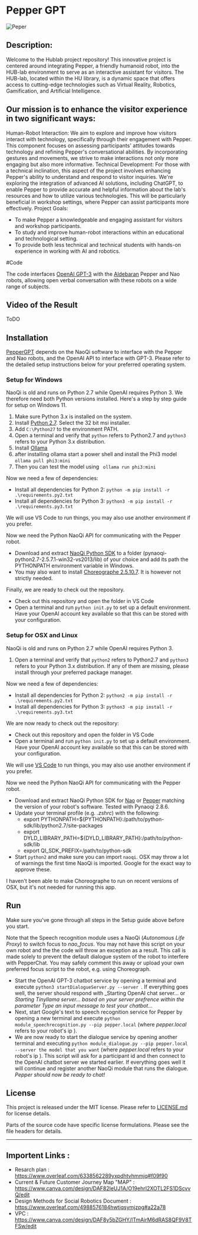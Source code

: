 # Pepper GPT

![Peper](https://github.com/hassoonsy2/Robotics_Project/blob/main/R%20(1).jpg)


## Description:
Welcome to the Hublab project repository! This innovative project is centered around integrating Pepper, a friendly humanoid robot, into the HUB-lab environment to serve as an interactive assistant for visitors. The HUB-lab, located within the HU library, is a dynamic space that offers access to cutting-edge technologies such as Virtual Reality, Robotics, Gamification, and Artificial Intelligence.

## Our mission is to enhance the visitor experience in two significant ways:

Human-Robot Interaction: We aim to explore and improve how visitors interact with technology, specifically through their engagement with Pepper. This component focuses on assessing participants' attitudes towards technology and refining Pepper's conversational abilities. By incorporating gestures and movements, we strive to make interactions not only more engaging but also more informative.
Technical Development: For those with a technical inclination, this aspect of the project involves enhancing Pepper's ability to understand and respond to visitor inquiries. We're exploring the integration of advanced AI solutions, including ChatGPT, to enable Pepper to provide accurate and helpful information about the lab's resources and how to utilize various technologies. This will be particularly beneficial in workshop settings, where Pepper can assist participants more effectively.
Project Goals:

- To make Pepper a knowledgeable and engaging assistant for visitors and workshop participants.
- To study and improve human-robot interactions within an educational and technological setting.
- To provide both less technical and technical students with hands-on experience in working with AI and robotics.


#Code

The code interfaces [OpenAI GPT-3](https://openai.com/) with the [Aldebaran](https://www.aldebaran.com/en) Pepper and Nao robots, allowing open verbal conversation with these robots on a wide range of subjects.

## Video of the Result
ToDO

## Installation

[PepperGPT](https://github.com/hassoonsy2/PepperGPT) depends on the NaoQi software to interface with the Pepper and Nao robots, and the OpenAI API to interface with GPT-3. Please refer to the detailed setup instructions below for your preferred operating system.

### Setup for Windows

NaoQi is old and runs on Python 2.7 while OpenAI requires Python 3. We therefore need both Python versions installed. Here's a step by step guide for setup on Windows 11.

1. Make sure Python 3.x is installed on the system. 
1. Install [Python 2.7](https://www.python.org/downloads/release/python-2718/). Select the 32 bit msi installer.
1. Add ```C:\Python27``` to the environment PATH.
1. Open a terminal and verify that ```python``` refers to Python2.7 and ```python3``` refers to your Python 3.x distribution.
2. Install [Ollama](https://ollama.com/download)
3. after installing ollama start a power shell and install the Phi3 model  ```ollama pull phi3:mini ```
4. Then you can test the model using ``` ollama run phi3:mini```

Now we need a few of dependencies:

* Install all dependencies for Python 2: ```python -m pip install -r .\requirements.py2.txt```
* Install all dependencies for Python 3: ```python3 -m pip install -r .\requirements.py3.txt```

We will use VS Code to run things, you may also use another environment if you prefer. 

Now we need the Python NaoQi API for communicating with the Pepper robot. 

* Download and extract [NaoQi Python SDK](https://www.softbankrobotics.com/emea/en/support/pepper-naoqi-2-9/downloads-softwares/former-versions?os=45&category=108) to a folder (pynaoqi-python2.7-2.5.7.1-win32-vs2013/lib) of your choice and add its path the PYTHONPATH environment variable in Windows. 
* You may also want to install [Choreographe 2.5.10.7](https://www.softbankrobotics.com/emea/en/support/pepper-naoqi-2-9/downloads-softwares/former-versions?os=45&category=108). It is however not strictly needed. 

Finally, we are ready to check out the repository. 

* Check out this repository and open the folder in VS Code
* Open a terminal and run ```python init.py``` to set up a default environment. Have your OpenAI account key available so that this can be stored with your configuration. 

### Setup for OSX and Linux

NaoQi is old and runs on Python 2.7 while OpenAI requires Python 3. 

1. Open a terminal and verify that ```python2``` refers to Python2.7 and ```python3``` refers to your Python 3.x distribution. If any of them are missing, please install through your preferred package manager.  

Now we need a few of dependencies:

* Install all dependencies for Python 2: ```python2 -m pip install -r .\requirements.py2.txt```
* Install all dependencies for Python 3: ```python3 -m pip install -r .\requirements.py3.txt```

We are now ready to check out the repository:

* Check out this repository and open the folder in VS Code
* Open a terminal and run ```python init.py``` to set up a default environment. Have your OpenAI account key available so that this can be stored with your configuration. 

We will use [VS Code](https://code.visualstudio.com/) to run things, you may also use another environment if you prefer. 

Now we need the Python NaoQi API for communicating with the Pepper robot. 

* Download and extract NaoQi Python SDK for [Nao](https://www.softbankrobotics.com/emea/en/support/nao-6/downloads-softwares) or [Pepper](https://www.softbankrobotics.com/emea/en/support/pepper-naoqi-2-9/downloads-softwares/former-versions?os=45&category=108) matching the version of your robot's software. Tested with Pynaoqi 2.8.6.
* Update your terminal profile (e.g. *.zshrc*) with the following:
    * export PYTHONPATH=${PYTHONPATH}:/path/to/python-sdk/lib/python2.7/site-packages
    * export DYLD_LIBRARY_PATH=${DYLD_LIBRARY_PATH}:/path/to/python-sdk/lib
    * export QI_SDK_PREFIX=/path/to/python-sdk
* Start ```python2``` and make sure you can import ```naoqi```. OSX may throw a lot of warnings the first time NaoQi is imported. Google for the exact way to approve these. 

I haven't been able to make Choreographe to run on recent versions of OSX, but it's not needed for running this app. 

## Run
Make sure you've gone through all steps in the Setup guide above before you start. 

Note that the Speech recognition module uses a NaoQi (*Autonomous Life Proxy*) to switch focus to *nao_focus*. You may not have this script on your own robot and the the code will throw an exception as a result. This call is made solely to prevent the default dialogue system of the robot to interfere with PepperChat. You may safely comment this away or upload your own preferred focus script to the robot, e.g. using Choreograph. 

* Start the OpenAI GPT-3 chatbot service by opening a terminal and execute ```python3 startDialogueServer.py --server ```. If everything goes well, the server should respond with _Starting OpenAI chat server... or  _Starting Tinyllama server... based on your server prefrence within the parameter
Type an input message to test your chatbot..._
* Next, start Google's text to speech recognition service for Pepper by opening a new terminal and execute ```python module_speechrecognition.py --pip pepper.local``` (where _pepper.local_ refers to your robot's ip ).
* We are now ready to start the dialogue service by opening another terminal and executing ```python module_dialogue.py --pip pepper.local  --server the model that you want``` (where _pepper.local_ refers to your robot's ip ). This script will ask for a participant id and then connect to the OpenAI chatbot server we started earlier. If everything goes well it will continue and register another NaoQi module that runs the dialogue. _Pepper should now be ready to chat!_

## License

This project is released under the MIT license. Please refer to [LICENSE.md](LICENSE.md) for license details.

Parts of the source code have specific license formulations. Please see the file headers for details.

--------------------------------------------
## Importent Links :

- Resarch plan  : https://www.overleaf.com/6338562289yxpdhtvhmmjq#f09f90
- Current \& Future Customer Journey Map "MAP" : https://www.canva.com/design/DAF82leUJ1A/O19ehrI2XOTL2FS1DScvvQ/edit
- Design Methods for Social Robotics Document : https://www.overleaf.com/4988576184hwtjqsymjzpg#a22a78
- VPC : https://www.canva.com/design/DAF8y5bZGHY/lTmAirM6dRAS8QF9V8TFSw/edit


